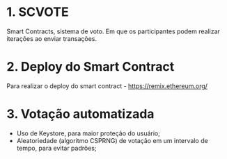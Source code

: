 # 1. SCVOTE
Smart Contracts, sistema de voto. Em que os participantes podem realizar iterações ao enviar transações.

# 2. Deploy do Smart Contract
Para realizar o deploy do smart contract - https://remix.ethereum.org/

# 3. Votação automatizada
- Uso de Keystore, para maior proteção do usuário;
- Aleatoriedade (algoritmo CSPRNG)  de votação em um intervalo de tempo, para evitar padrões;

